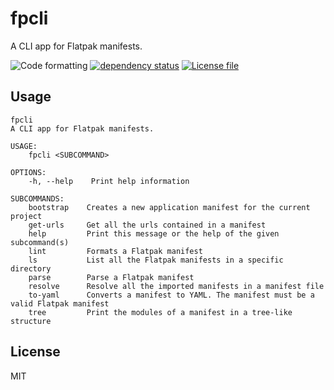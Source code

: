 # fpcli
A CLI app for Flatpak manifests.

![Code formatting](https://github.com/louib/fpcli/workflows/formatting/badge.svg)
[![dependency status](https://deps.rs/repo/github/louib/fpcli/status.svg)](https://deps.rs/repo/github/louib/fpcli)
[![License file](https://img.shields.io/github/license/louib/fpcli)](https://github.com/louib/fpcli/blob/master/LICENSE)

## Usage
```
fpcli 
A CLI app for Flatpak manifests.

USAGE:
    fpcli <SUBCOMMAND>

OPTIONS:
    -h, --help    Print help information

SUBCOMMANDS:
    bootstrap    Creates a new application manifest for the current project
    get-urls     Get all the urls contained in a manifest
    help         Print this message or the help of the given subcommand(s)
    lint         Formats a Flatpak manifest
    ls           List all the Flatpak manifests in a specific directory
    parse        Parse a Flatpak manifest
    resolve      Resolve all the imported manifests in a manifest file
    to-yaml      Converts a manifest to YAML. The manifest must be a valid Flatpak manifest
    tree         Print the modules of a manifest in a tree-like structure
```

## License
MIT
